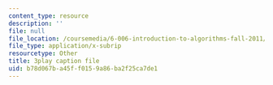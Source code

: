 ```yaml
---
content_type: resource
description: ''
file: null
file_location: /coursemedia/6-006-introduction-to-algorithms-fall-2011/b78d067ba45ff0159a86ba2f25ca7de1_ENyox7kNKeY.srt
file_type: application/x-subrip
resourcetype: Other
title: 3play caption file
uid: b78d067b-a45f-f015-9a86-ba2f25ca7de1
---
```

